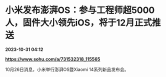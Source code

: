 # 小米发布澎湃OS：参与工程师超5000人，固件大小领先iOS，将于12月正式推送

**2023-10-31 04:12**

**https://www.sohu.com/a/731532318_115565**

10月26日消息，小米举行澎湃OS暨Xiaomi 14系列新品发布会。